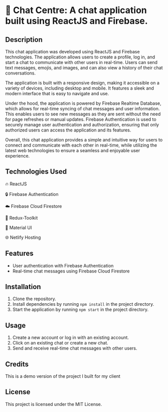 💬 Chat Centre: A chat application built using ReactJS and Firebase.
===========================================

Description
-----------

This chat application was developed using ReactJS and Firebase technologies. The application allows users to create a profile, log in, and start a chat to communicate with other users in real-time. Users can send text messages, emojis, and images, and can also view a history of their chat conversations.

The application is built with a responsive design, making it accessible on a variety of devices, including desktop and mobile. It features a sleek and modern interface that is easy to navigate and use.

Under the hood, the application is powered by Firebase Realtime Database, which allows for real-time syncing of chat messages and user information. This enables users to see new messages as they are sent without the need for page refreshes or manual updates. Firebase Authentication is used to securely manage user authentication and authorization, ensuring that only authorized users can access the application and its features.

Overall, this chat application provides a simple and intuitive way for users to connect and communicate with each other in real-time, while utilizing the latest web technologies to ensure a seamless and enjoyable user experience.


Technologies Used
-----------------

🔥 ReactJS

🔒 Firebase Authentication

☁️ Firebase Cloud Firestore

🧰 Redux-Toolkit

🎨 Material UI

🌐 Netlify Hosting

Features
--------
-   User authentication with Firebase Authentication
-   Real-time chat messages using Firebase Cloud Firestore

Installation
------------

1.  Clone the repository.
2.  Install dependencies by running `npm install` in the project directory.
5.  Start the application by running `npm start` in the project directory.

Usage
-----

1.  Create a new account or log in with an existing account.
2.  Click on an existing chat or create a new chat.
3.  Send and receive real-time chat messages with other users.

Credits
-----

This is a demo version of the project I built for my client

License
-----

This project is licensed under the MIT License.

